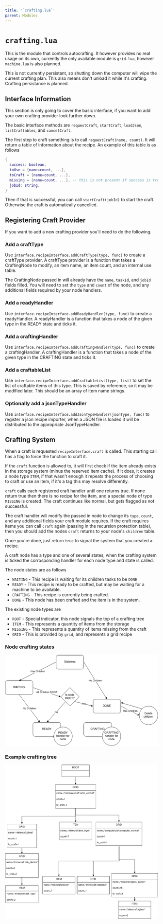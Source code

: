```yaml
---
title: '`crafting.lua`'
parent: Modules
---
```

# `crafting.lua`
This is the module that controls autocrafting. It however provides no real usage on its own, currently the only available module is `grid.lua`, however `machine.lua` is also planned.

This is not currently persistant, so shutting down the computer will wipe the current crafting plan. This also means don't unload it while it's crafting. Crafting persistance is planned.
## Interface Information
This section is only going to cover the basic interface, if you want to add your own crafting provider look further down.

The basic interface methods are `requestCraft`, `startCraft`, `loadJson`, `listCraftables`, and `cancelCraft`.

The first step to craft something is to call `requestCraft(name, count)`. It will return a table of information about the recipe. An example of this table is as follows
```lua
{
  success: boolean,
  toUse = {name=count, ...},
  toCraft = {name=count, ...},
  missing = {name=count, ...}, -- this is not present if success is true
  jobId: string,
}
```
Then if that is successful, you can call `startCraft(jobId)` to start the craft. Otherwise the craft is automatically cancelled.

## Registering Craft Provider
If you want to add a new crafting provider you'll need to do the following.

### Add a craftType
Use `interface.recipeInterface.addCraftType(type, func)` to create a craftType provider. A craftType provider is a function that takes a CraftingNode to modify, an item name, an item count, and an internal use table.

The CraftingNode passed in will already have the `name`, `taskId`, and `jobId` fields filled. You will need to set the `type` and `count` of the node, and any additional fields required by your node handlers.

### Add a readyHandler
Use `interface.recipeInterface.addReadyHandler(type, func)` to create a readyHandler. A readyHandler is a function that takes a node of the given type in the READY state and ticks it.

### Add a craftingHandler
Use `interface.recipeInterface.addCraftingHandler(type, func)` to create a craftingHandler. A craftingHandler is a function that takes a node of the given type in the CRAFTING state and ticks it.

### Add a craftableList
Use `interface.recipeInterface.addCraftableList(type, list)` to set the list of craftable items of this type. This is saved by reference, so it may be modified later. This should be an array of item name strings.

### Optionally add a jsonTypeHandler
Use `interface.recipeInterface.addJsonTypeHandler(jsonType, func)` to register a json recipe importer, when a JSON file is loaded it will be distributed to the appropriate JsonTypeHandler. 


## Crafting System
When a craft is requested `recipeInterface.craft` is called. This starting call has a flag to force the function to craft it.

If the `craft` function is allowed to, it will first check if the item already exists in the storage system (minus the reserved item cache). If it does, it creates a node type `ITEM`, if that wasn't enough it repeats the process of choosing to craft or use an item, if it's a tag this may resolve differently.

`craft` calls each registered craft handler until one returns true. If none return true then there is no recipe for the item, and a special node of type `MISSING` is created. The craft continues like normal, but gets flagged as not successful.

The craft handler will modify the passed in node to change its `type`, `count`, and any additional fields your craft module requires. If the craft requires items you can call `craft` again (passing in the recursion protection table), then you should add the nodes `craft` returns to your node's `children` table.

Once you're done, just return `true` to signal the system that you created a recipe.

A craft node has a type and one of several states, when the crafting system is ticked the corrosponding handler for each node type and state is called.

The node states are as follows
* `WAITING` - This recipe is waiting for its children tasks to be `DONE`
* `READY` - This recipe is ready to be crafted, but may be waiting for a machine to be available.
* `CRAFTING` - This recipe is currently being crafted.
* `DONE` - This node has been crafted and the item is in the system.

The existing node types are
* `ROOT` - Special indicator, this node signals the top of a crafting tree
* `ITEM` - This represents a quantity of items from the storage
* `MISSING` - This represents a quantity of items missing from the craft
* `GRID` - This is provided by `grid`, and represents a grid recipe

### Node crafting states

![Crafting Node States](/docs/assets/crafting_node_states.png)

### Example crafting tree

![Example Crafting Tree](/docs/assets/example_crafting_tree.png)
